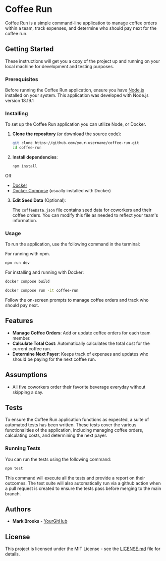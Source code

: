 # Coffee Run

Coffee Run is a simple command-line application to manage coffee orders within a team, track expenses, and determine who should pay next for the coffee run.

## Getting Started

These instructions will get you a copy of the project up and running on your local machine for development and testing purposes.

### Prerequisites

Before running the Coffee Run application, ensure you have [Node.js](https://nodejs.org/en/) installed on your system. This application was developed with Node.js version 18.19.1

### Installing

To set up the Coffee Run application you can utilize Node, or Docker.

1. **Clone the repository** (or download the source code):

    ```bash
    git clone https://github.com/your-username/coffee-run.git
    cd coffee-run
    ```

2. **Install dependencies**:

    ```bash
    npm install
    ```

OR

- [Docker](https://www.docker.com/get-started)
- [Docker Compose](https://docs.docker.com/compose/install/) (usually installed with Docker)
3. **Edit Seed Data** (Optional):

    The `coffeeData.json` file contains seed data for coworkers and their coffee orders. You can modify this file as needed to reflect your team's information.

### Usage

To run the application, use the following command in the terminal:

For running with npm.
```bash
npm run dev
```

For installing and running with Docker:
```bash
docker compose build
```

```bash
docker compose run -it coffee-run
```

Follow the on-screen prompts to manage coffee orders and track who should pay next.

## Features

- **Manage Coffee Orders**: Add or update coffee orders for each team member.
- **Calculate Total Cost**: Automatically calculates the total cost for the current coffee run.
- **Determine Next Payer**: Keeps track of expenses and updates who should be paying for the next coffee run.

## Assumptions
- All five coworkers order their favorite beverage everyday without skipping a day.

## Tests

To ensure the Coffee Run application functions as expected, a suite of automated tests has been written. These tests cover the various functionalities of the application, including managing coffee orders, calculating costs, and determining the next payer.

### Running Tests

You can run the tests using the following command:

```bash
npm test
```
This command will execute all the tests and provide a report on their outcomes. The test suite will also automatically run via a github action when a pull request is created to ensure the tests pass before merging to the main branch.

## Authors

- **Mark Brooks** - [YourGitHub](https://github.com/brooksmarka)

## License

This project is licensed under the MIT License - see the [LICENSE.md](LICENSE.md) file for details.
